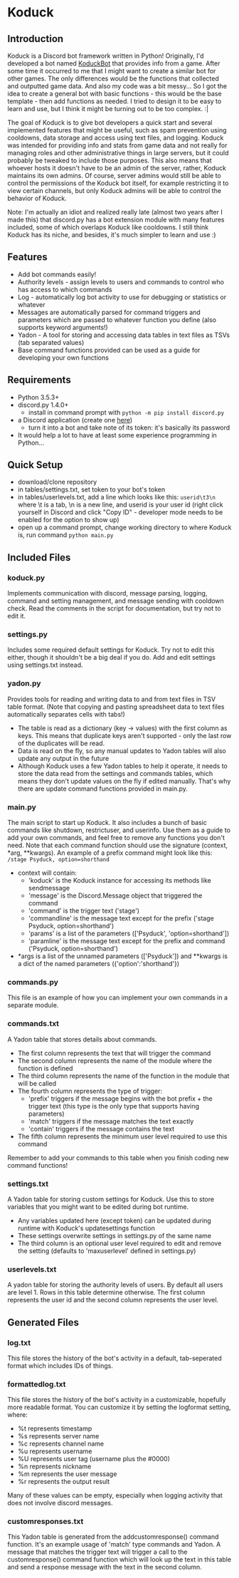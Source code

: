 # Koduck

## Introduction
Koduck is a Discord bot framework written in Python! Originally, I'd developed a bot named [KoduckBot](https://github.com/Chupalika/KoduckBot) that provides info from a game. After some time it occurred to me that I might want to create a similar bot for other games. The only differences would be the functions that collected and outputted game data. And also my code was a bit messy... So I got the idea to create a general bot with basic functions - this would be the base template - then add functions as needed. I tried to design it to be easy to learn and use, but I think it might be turning out to be too complex. :|

The goal of Koduck is to give bot developers a quick start and several implemented features that might be useful, such as spam prevention using cooldowns, data storage and access using text files, and logging. Koduck was intended for providing info and stats from game data and not really for managing roles and other administrative things in large servers, but it could probably be tweaked to include those purposes. This also means that whoever hosts it doesn't have to be an admin of the server, rather, Koduck maintains its own admins. Of course, server admins would still be able to control the permissions of the Koduck bot itself, for example restricting it to view certain channels, but only Koduck admins will be able to control the behavior of Koduck.

Note: I'm actually an idiot and realized really late (almost two years after I made this) that discord.py has a bot extension module with many features included, some of which overlaps Koduck like cooldowns. I still think Koduck has its niche, and besides, it's much simpler to learn and use :)

## Features
- Add bot commands easily!
- Authority levels - assign levels to users and commands to control who has access to which commands
- Log - automatically log bot activity to use for debugging or statistics or whatever
- Messages are automatically parsed for command triggers and parameters which are passed to whatever function you define (also supports keyword arguments!)
- Yadon - A tool for storing and accessing data tables in text files as TSVs (tab separated values)
- Base command functions provided can be used as a guide for developing your own functions

## Requirements
- Python 3.5.3+
- discord.py 1.4.0+
  - install in command prompt with ``python -m pip install discord.py``
- a Discord application (create one [here](https://discordapp.com/developers/applications/))
  - turn it into a bot and take note of its token: it's basically its password
- It would help a lot to have at least some experience programming in Python...

## Quick Setup
- download/clone repository
- in tables/settings.txt, set token to your bot's token
- in tables/userlevels.txt, add a line which looks like this: ``userid\t3\n`` where \t is a tab, \n is a new line, and userid is your user id (right click yourself in Discord and click "Copy ID" - developer mode needs to be enabled for the option to show up)
- open up a command prompt, change working directory to where Koduck is, run command ``python main.py``

## Included Files

### koduck.py
Implements communication with discord, message parsing, logging, command and setting management, and message sending with cooldown check. Read the comments in the script for documentation, but try not to edit it.

### settings.py
Includes some required default settings for Koduck. Try not to edit this either, though it shouldn't be a big deal if you do. Add and edit settings using settings.txt instead.

### yadon.py
Provides tools for reading and writing data to and from text files in TSV table format. (Note that copying and pasting spreadsheet data to text files automatically separates cells with tabs!)
- The table is read as a dictionary (key -> values) with the first column as keys. This means that duplicate keys aren't supported - only the last row of the duplicates will be read.
- Data is read on the fly, so any manual updates to Yadon tables will also update any output in the future
- Although Koduck uses a few Yadon tables to help it operate, it needs to store the data read from the settings and commands tables, which means they don't update values on the fly if edited manually. That's why there are update command functions provided in main.py.

### main.py
The main script to start up Koduck. It also includes a bunch of basic commands like shutdown, restrictuser, and userinfo. Use them as a guide to add your own commands, and feel free to remove any functions you don't need. Note that each command function should use the signature (context, \*arg, \*\*kwargs). An example of a prefix command might look like this: ``/stage Psyduck, option=shorthand``
* context will contain:
  * 'koduck' is the Koduck instance for accessing its methods like sendmessage
  * 'message' is the Discord.Message object that triggered the command
  * 'command' is the trigger text ('stage')
  * 'commandline' is the message text except for the prefix ('stage Psyduck, option=shorthand')
  * 'params' is a list of the parameters (\['Psyduck', 'option=shorthand'\])
  * 'paramline' is the message text except for the prefix and command ('Psyduck, option=shorthand')
* \*args is a list of the unnamed parameters (\['Psyduck'\]) and \*\*kwargs is a dict of the named parameters ({'option':'shorthand'})

### commands.py
This file is an example of how you can implement your own commands in a separate module.

### commands.txt
A Yadon table that stores details about commands.
- The first column represents the text that will trigger the command
- The second column represents the name of the module where the function is defined
- The third column represents the name of the function in the module that will be called
- The fourth column represents the type of trigger:
  - 'prefix' triggers if the message begins with the bot prefix + the trigger text (this type is the only type that supports having parameters)
  - 'match' triggers if the message matches the text exactly
  - 'contain' triggers if the message contains the text
- The fifth column represents the minimum user level required to use this command

Remember to add your commands to this table when you finish coding new command functions!

### settings.txt
A Yadon table for storing custom settings for Koduck. Use this to store variables that you might want to be edited during bot runtime.
- Any variables updated here (except token) can be updated during runtime with Koduck's updatesettings function
- These settings overwrite settings in settings.py of the same name
- The third column is an optional user level required to edit and remove the setting (defaults to 'maxuserlevel' defined in settings.py)

### userlevels.txt
A yadon table for storing the authority levels of users. By default all users are level 1. Rows in this table determine otherwise. The first column represents the user id and the second column represents the user level.

## Generated Files

### log.txt
This file stores the history of the bot's activity in a default, tab-seperated format which includes IDs of things.

### formattedlog.txt
This file stores the history of the bot's activity in a customizable, hopefully more readable format. You can customize it by setting the logformat setting, where:
- %t represents timestamp
- %s represents server name
- %c represents channel name
- %u represents username
- %U represents user tag (username plus the #0000)
- %n represents nickname
- %m represents the user message
- %r represents the output result

Many of these values can be empty, especially when logging activity that does not involve discord messages.

### customresponses.txt
This Yadon table is generated from the addcustomresponse() command function. It's an example usage of 'match' type commands and Yadon. A message that matches the trigger text will trigger a call to the customresponse() command function which will look up the text in this table and send a response message with the text in the second column.
